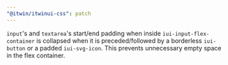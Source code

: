 ```yaml
---
"@itwin/itwinui-css": patch
---
```


`input`'s and `textarea`'s start/end padding when inside `iui-input-flex-container` is collapsed when it is preceded/followed by a borderless `iui-button` or a padded `iui-svg-icon`. This prevents unnecessary empty space in the flex container.
